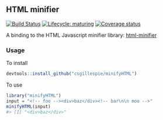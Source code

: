 
<!-- README.md is generated from README.Rmd. Please edit that file -->

## HTML minifier

[![Build
Status](https://travis-ci.org/csgillespie/minifyHTML.svg?branch=master)](https://travis-ci.org/csgillespie/minifyHTML)<!-- [![CRAN](http://www.r-pkg.org/badges/version/prettyB)](https://cran.r-project.org/package=prettyB) -->
[![Lifecycle:
maturing](https://img.shields.io/badge/lifecycle-maturing-blue.svg)](https://www.tidyverse.org/lifecycle/#maturing)
[![Coverage
status](https://codecov.io/gh/csgillespie/minifyHTML/branch/master/graph/badge.svg)](https://codecov.io/github/csgillespie/minifyHTML?branch=master)
<!-- [![Downloads](http://cranlogs.r-pkg.org/badges/prettyB?color=brightgreen)](https://cran.r-project.org/package=prettyB) -->
A binding to the HTML Javascript minifier library:
[html-minifier](https://github.com/kangax/html-minifier)

### Usage

To install

``` r
devtools::install_github("csgillespie/minifyHTML")
```

To use

``` r
library("minifyHTML")
input = "<!-- foo --><div>baz</div><!-- bar\n\n moo -->"
minifyHTML(input)
#> [1] "<div>baz</div>"
```
